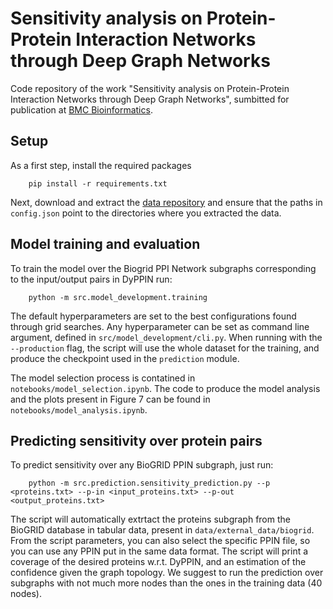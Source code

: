 # Sensitivity analysis on Protein-Protein Interaction Networks through Deep Graph Networks
Code repository of the work "Sensitivity analysis on Protein-Protein Interaction Networks through Deep Graph Networks", sumbitted for publication at [BMC Bioinformatics](https://bmcbioinformatics.biomedcentral.com/).
## Setup

As a first step, install the required packages
```
    pip install -r requirements.txt
```
Next, download and extract the [data repository](10.5281/zenodo.14535760) and ensure that the paths in `config.json` point to the directories where you extracted the data.


## Model training and evaluation

To train the model over the Biogrid PPI Network subgraphs corresponding to the input/output pairs in DyPPIN run:
```
    python -m src.model_development.training 
```

The default hyperparameters are set to the best configurations found through grid searches. Any hyperparameter can be set as command line argument, defined in `src/model_development/cli.py`.
When running with the `--production` flag, the script will use the whole dataset for the training, and produce the checkpoint used in the `prediction` module.

The model selection process is contatined in `notebooks/model_selection.ipynb`.
The code to produce the model analysis and the plots present in Figure 7 can be found in `notebooks/model_analysis.ipynb`.

## Predicting sensitivity over protein pairs

To predict sensitivity over any BioGRID PPIN subgraph, just run:
```
    python -m src.prediction.sensitivity_prediction.py --p <proteins.txt> --p-in <input_proteins.txt> --p-out <output_proteins.txt>
```
The script will automatically extrtact the proteins subgraph from the BioGRID database in tabular data, present in `data/external_data/biogrid`. From the script parameters, you can also select the specific PPIN file, so you can use any PPIN put in the same data format.
The script will print a coverage of the desired proteins w.r.t. DyPPIN, and an estimation of the confidence given the graph topology. We suggest to run the prediction over subgraphs with not much more nodes than the ones in the training data (40 nodes).

